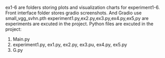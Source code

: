 ex1-6 are folders storing plots and visualization charts for experiment1-6.
Front interface folder stores gradio screenshots. And Gradio use small_vgg_svhn.pth
experiment1.py,ex2.py,ex3.py,ex4.py,ex5,py are experiments are excuted in the project.
Python files are excuted in the project:
1. Main.py
2. experiment1.py, ex1.py, ex2.py, ex3.pu, ex4.py, ex5.py
3. G.py
